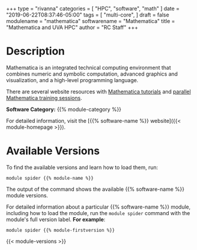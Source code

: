 +++
type = "rivanna"
categories = [
  "HPC",
  "software",
  "math"
]
date = "2019-06-22T08:37:46-05:00"
tags = [
  "multi-core",
]
draft = false
modulename = "mathematica"
softwarename = "Mathematica"
title = "Mathematica and UVA HPC"
author = "RC Staff"
+++

# Description
Mathematica is an integrated technical computing environment that combines numeric and symbolic computation, advanced graphics and visualization, and a high-level programming language.

There are several website resources with [Mathematica tutorials](http://www.wolfram.com/mathematica/resources/) and [parallel Mathematica training sessions](https://collab.its.virginia.edu/access/content/group/3a39a42b-2e4b-4cd2-b59f-6185ddc04136/Parallel%20Mathematica/).

**Software Category:** {{% module-category %}}

For detailed information, visit the [{{% software-name %}} website]({{< module-homepage >}}).

# Available Versions
To find the available versions and learn how to load them, run:
```
module spider {{% module-name %}}
```

The output of the command shows the available {{% software-name %}} module versions.

For detailed information about a particular {{% software-name %}} module, including how to load the module, run the `module spider` command with the module's full version label. __For example__:
```
module spider {{% module-firstversion %}}
```

{{< module-versions >}}

